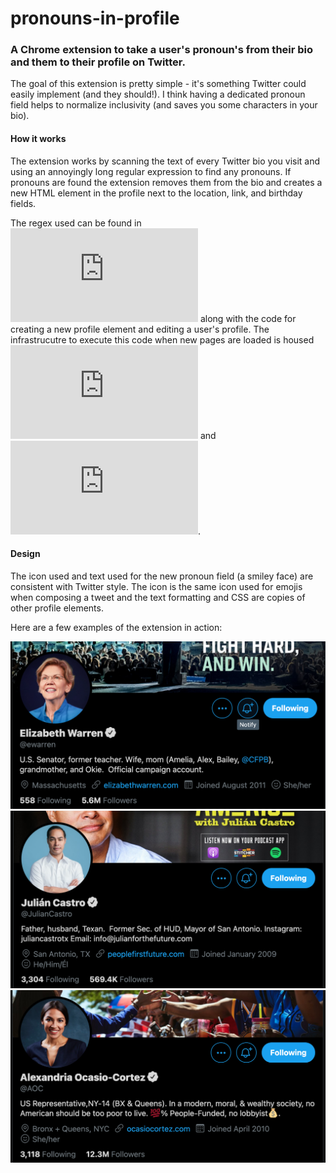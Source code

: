 # pronouns-in-profile
### A Chrome extension to take a user's pronoun's from their bio and them to their profile on Twitter.

The goal of this extension is pretty simple - it's something Twitter could easily implement (and they should!). I think having a dedicated pronoun field helps to normalize inclusivity (and saves you some characters in your bio).

#### How it works
The extension works by scanning the text of every Twitter bio you visit and using an annoyingly long regular expression to find any pronouns. If pronouns are found the extension removes them from the bio and creates a new HTML element in the profile next to the location, link, and birthday fields. 

The regex used can be found in ![this file](https://github.com/hashbron/pronouns-in-profile/blob/39116bfa5dba31d2032574f76a3372b2e9b3d1c4/global.js#L18) along with the code for creating a new profile element and editing a user's profile. The infrastrucutre to execute this code when new pages are loaded is housed ![here](https://github.com/hashbron/pronouns-in-profile/blob/main/background.js) and ![here](https://github.com/hashbron/pronouns-in-profile/blob/main/add-pronoun.js).

#### Design

The icon used and text used for the new pronoun field (a smiley face) are consistent with Twitter style. The icon is the same icon used for emojis when composing a tweet and the text formatting and CSS are copies of other profile elements.

Here are a few examples of the extension in action:

![ewarren](https://github.com/hashbron/pronouns-in-profile/blob/main/screenshots/Screen%20Shot%202021-02-04%20at%2011.58.38%20PM.png)
![juliancastro](https://github.com/hashbron/pronouns-in-profile/blob/main/screenshots/Screen%20Shot%202021-02-04%20at%2011.59.20%20PM.png)
![aoc](https://github.com/hashbron/pronouns-in-profile/blob/main/screenshots/Screen%20Shot%202021-02-04%20at%2011.59.34%20PM.png)
